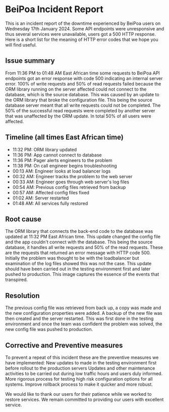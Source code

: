 # BeiPoa Incident Report

This is an incident report of the downtime experienced by BeiPoa users on Wednesday 17th January 2024. Some API endpoints were unresponsive and thus several services were unavailable, users got a 500 HTTP response. Here is a short list for the meaning of HTTP error codes that we hope you will find useful.

## Issue summary

From 11:36 PM to 01:48 AM East African time some requests to BeiPoa API endpoints got an error response with code 500 indicating an internal server error. 100% of write requests and 50% of read requests failed because the ORM library running on the server affected could not connect to the database, which is the source database. This was caused by an update to the ORM library that broke the configuration file. This being the source database server meant that all write requests could not be completed. The 50% of the successful read requests were completed by another server that was unaffected by the ORM update. In total 50% of all  users were affected.

## Timeline (all times East African time)

- 11:32 PM: ORM library updated 
- 11:36 PM: App cannot connect to database
- 11:36 PM: Pager alerts engineers to the problem
- 11:38 PM: On call engineer begins troubleshooting
- 00:13 AM: Engineer looks at load balancer logs
- 00:32 AM: Engineer tracks the problem to the web server
- 00:33 AM: Engineer goes through web server's log files
- 00:54 AM: Previous config files retrieved from backup
- 00:57 AM: Affected config files fixed
- 01:02 AM: Server restarted
- 01:48 AM: All services fully restored 

## Root cause

The ORM library that connects the back-end code to the database was updated at 11:32 PM East African time. This update changed the config file and the app couldn't connect with the database. This being the source database, it handles all write requests and 50% of the read requests. These are the requests that returned an error message with HTTP code 500.
Initially the problem was thought to be with the loadbalancer but examination of the log files showed this was not the case.
This update should have been carried out in the testing environment first and later pushed to production. This image captures the essence of the events that transpired.

## Resolution

The previous config file was retrieved from back up, a copy was made and the new configuration properties were added. A backup of the new file was then created and the server restarted.
This was first done in the testing environment and once the team was confident the problem was solved, the new config file was pushed to production.

## Corrective and Preventive measures

To prevent a repeat of this incident these are the preventive measures we have implemented:
New updates to made in the testing environment first before rollout to the production servers
Updates and other maintenance activities to be carried out during low traffic hours and users duly informed.
More rigorous process for testing high risk configuration options for all systems.
Improve rollback process to make it quicker and more robust.

We would like to thank our users for their patience while we worked to restore services. We remain committed to providing our users with excellent service.
